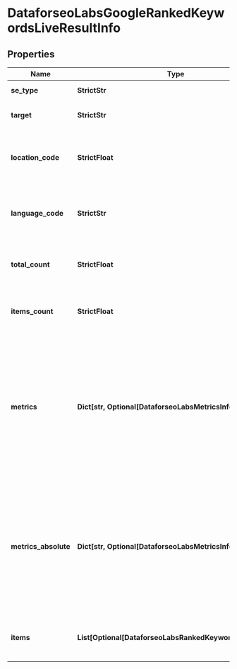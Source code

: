 # DataforseoLabsGoogleRankedKeywordsLiveResultInfo


## Properties

| Name | Type | Description | Notes |
|------------ | ------------- | ------------- | -------------|
**se_type** | **StrictStr** | search engine type |[optional]|
**target** | **StrictStr** | target domain in a POST array |[optional]|
**location_code** | **StrictFloat** | location code in a POST array<br>if there is no data, then the value is null |[optional]|
**language_code** | **StrictStr** | language code in a POST array<br>if there is no data, then the value is null |[optional]|
**total_count** | **StrictFloat** | total number of results in our database relevant to your request |[optional]|
**items_count** | **StrictFloat** | the number of results returned in the items array |[optional]|
**metrics** | **Dict[str, Optional[DataforseoLabsMetricsInfo]]** | ranking data relevant to the specified domain<br>ranking data is provided by the rank_group parameters that show the result’s rank considering only equivalent SERP elements |[optional]|
**metrics_absolute** | **Dict[str, Optional[DataforseoLabsMetricsInfo]]** | ranking data relevant to the specified domain<br>ranking data is provided by the rank_absolute parameters that indicate the result’s position among all SERP elements |[optional]|
**items** | **List[Optional[DataforseoLabsRankedKeywordsLiveItem]]** | contains ranked keywords and related data |[optional]|